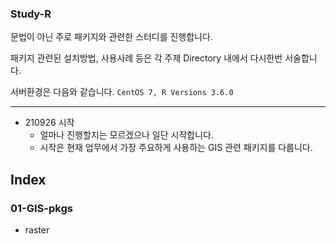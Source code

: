 ### Study-R
문법이 아닌 주로 패키지와 관련한 스터디를 진행합니다.

패키지 관련된 설치방법, 사용사례 등은 각 주제 Directory 내에서 다시한번 서술합니다.

서버환경은 다음와 같습니다. `CentOS 7, R Versions 3.6.0`

------------------------------

 + 210926 시작
    - 얼마나 진행할지는 모르겠으나 일단 시작합니다.
    - 시작은 현재 업무에서 가장 주요하게 사용하는 GIS 관련 패키지를 다룹니다.

## Index
### 01-GIS-pkgs
 + raster


